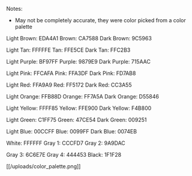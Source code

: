 Notes: 
- May not be completely accurate, they were color picked from a color palette

Light Brown: EDA4A1
Brown: CA7588
Dark Brown: 9C5963

Light Tan: FFFFFE
Tan: FFE5CE
Dark Tan: FFC2B3

Light Purple: BF97FF
Purple: 9879E9
Dark Purple: 715AAC

Light Pink: FFCAFA
Pink: FFA3DF
Dark Pink: FD7AB8

Light Red: FFA9A9
Red: FF5172
Dark Red: CC3A55

Light Orange: FFB88D
Orange: FF7A5A
Dark Orange: D55846

Light Yellow: FFFF85
Yellow: FFE900
Dark Yellow: F4B800

Light Green: C1FF75
Green: 47CE54
Dark Green: 009251

Light Blue: 00CCFF
Blue: 0099FF
Dark Blue: 0074EB

White: FFFFFF
Gray 1: CCCFD7
Gray 2: 9A9DAC

Gray 3: 6C6E7E
Gray 4: 444453
Black: 1F1F28

[[/uploads/color_palette.png]]